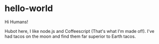 # hello-world

Hi Humans!

Hubot here, I like node.js and Coffeescript (That's what I'm made of!).
I've had tacos on the moon and find them far superior to Earth tacos.
